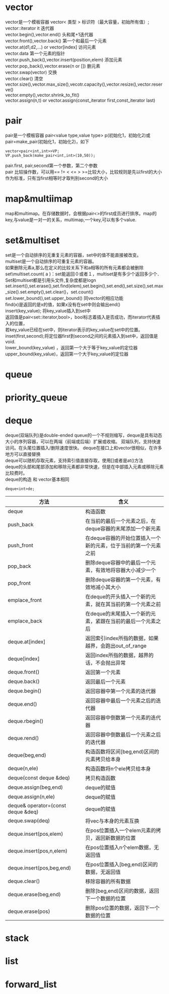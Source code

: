 # vector
vector是一个模板容器 vector< 类型 > 标识符（最大容量，初始所有值）;  
vector<value type>::iterator it 迭代器  
vector.begin(),vector.end()  头和尾+1迭代器  
vector.front(),vector.back()  第一个和最后一个元素  
vector.at<value type>(d1,d2,...) or vector[index]  访问元素  
vector.data  第一个元素的指针  
vector.push_back(),vector.insert(position,elem) 添加元素    
vector.pop_back(),vector.erase(n or [])  删元素  
vector.swap(vector)  交换   
vector.clear()  清空  
vector.size(),vector.max_size(),vecotr.capacity(),vector.resize(),vector.reserve()  
vector.empty(),vector.shrink_to_fit()  
vector.assign(n,t) or vector.assign(const_iterator first,const_iterator last)  
# pair
pair是一个模板容器 pair<value type,value type> p(初始化1，初始化2)或pair=make_pair(初始化1，初始化2)，如下  
```
vector<pair<int,int>>VP;  
VP.push_back(make_pair<int,int>(10,50));  
```
pair.first, pair,second第一个参数，第二个参数  
pair 比较操作数，可以用== != < <= > >=比较大小，比较规则是先以first的大小作为标准，只有当first相等时才取判别second的大小  
# map&multiimap
map和multimap。在存储数据时，会根据pair<>的first成员进行排序。map的key,与value是一对一的关系，multimap,一个key,可以有多个value.
# set&multiset
set是一个自动排序的无重复元素的容器，set中的值不能直接被改变。  
multiset是一个自动排序的可重复元素的容器。  
如果删除元素a,那么在定义的比较关系下和a相等的所有元素都会被删除  
set\multiset.count( a )：set能返回０或者１，multiset是有多少个返回多少个．  
Set和multiset都是引用<set>头文件,复杂度都是logn  
set.insert(),set.erase(),set.find(elem),set.begin(),set.end(),set.size(),set.max_size().set.empty(),set.clear()，set.count()
set.lower_bound(),set.upper_bound()  同vector的相应功能  
find(x)是返回的是x的值，如果x没有在set中则会输出end()  
insert(key_value); 将key_value插入到set中  
返回值是pair<set<int>::iterator,bool>，bool标志着插入是否成功，而iterator代表插入的位置，  
若key_value已经在set中，则iterator表示的key_value在set中的位置。  
inset(first,second);将定位器first到second之间的元素插入到set中，返回值是void.  
lower_bound(key_value) ，返回第一个大于等于key_value的定位器  
upper_bound(key_value)，返回第一个大于key_value的定位器  
# queue
# priority_queue
# deque 
  deque(双端队列)是double-ended queue的一个不规则缩写，deque是具有动态大小的序列容器，可以在两端（前端或后端）扩展或收缩。 
  双端队列，支持快速访问。在头尾位置插入/删除速度很快。 
  deque在接口上和vector很相似，在许多地方可以直接替换  
  deque可以随机存取元素，支持索引值直接存取，使用[]或者是at()方法  
  deque的头部和尾部添加和移除元素都非常快速，但是在中部插入元素或移除元素比较费时。  
  deque的构造 和 vector基本相同  
  ```
  deque<int>de;
  ```
  方法|含义  
  ------|---------  
  deque|构造函数   
  push_back|在当前的最后一个元素之后，在deque容器的末尾添加一个新元素  
  push_front|在deque容器的开始位置插入一个新的元素，位于当前的第一个元素之前  
  pop_back|删除deque容器中的最后一个元素，有效地将容器大小减少一个  
  pop_front|删除deque容器的第一个元素，有效地减小其大小  
  emplace_front|在deque的开头插入一个新的元素，就在其当前的第一个元素之前  
  emplace_back|在deque的末尾插入一个新的元素，紧跟在当前的最后一个元素之后  
  deque.at[index]|返回索引index所指的数据，如果越界，会跑出out_of_range   
  deque[index]|返回index所指的数据，越界的话，不会抛出异常  
  deque.front()|返回第一个元素  
  deque.back()|返回最后一个元素  
  deque.begin()|返回容器中第一个元素的迭代器  
  deque.end()|返回容器中最后一个元素之后的迭代器  
  deque.rbegin()|返回容器中倒数第一个元素的迭代器 
  deque.rend()|返回容器中倒数最后一个元素之后的迭代器  
  deque(beg,end)|构造函数将区间[beg,end)区间的元素拷贝给本身  
  deque(n,ele)|构造函数将n个ele拷贝给本身  
  deque(const deque &deq)|拷贝构造函数  
  deque.assign(beg,end)|deque的赋值   
  deque.assign(n,ele)|deque的赋值  
  deque& operator=(const deque &deq)|deque的赋值 
  deque.swap(deq)|将vec与本身的元素互换  
  deque.insert(pos,elem)|在pos位置插入一个elem元素的拷贝，返回新数据的位置  
  deque.insert(pos,n,elem)|在pos位置插入n个elem数据，无返回值  
  deque.insert(pos,beg,end)|在pos位置插入[beg,end)区间的数据，无返回值  
  deque.clear()|移除容器的所有数据  
  deque.erase(beg,end)|删除[beg,end)区间的数据，返回下一个数据的位置  
  deque.erase(pos)|删除pos位置的数据，返回下一个数据的位置  
  
  
  
  
# stack
# list
# forward_list

